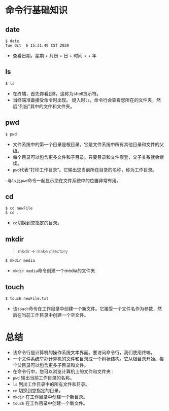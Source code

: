 # 命令行基础知识

## date

```shell
$ date
Tue Oct  6 15:31:49 CST 2020
```

- 查看日期，星期 + 月份 + 日 + 时间  + + 年

## ls

```shell
$ ls
```
- 在终端，首先你看到$。这称为shell提示符。
- 当终端准备接受命令时出现。
键入时<code>ls</code>，命令行会查看您所在的文件夹，然后“列出”其中的文件和文件夹。


## pwd

```shell
$ pwd
```

- 文件系统中的第一个目录是根目录。它是文件系统中所有其他目录和文件的父级。
- 每个目录可以包含更多文件和子目录。只要目录和文件嵌套，父子关系就会继续。
- <code>pwd</code>代表“打印工作目录”。它输出您当前所在目录的名称，称为工作目录。

-与<code>ls</code>此<code>pwd</code>命令一起显示您在文件系统中的位置非常有用。

## cd

```shell
$ cd newFile
$ cd ..
```

- <code>cd</code>切换到您指定的目录。


## mkdir

> mkdir -> make directory

```shell
$ mkdir media
```
- <code>mkdir media</code>命令创建一个media的文件夹

## touch
```shell
$ touch newFile.txt
```
- 该<code>touch</code>命令在工作目录中创建一个新文件。它接受一个文件名作为参数，然后在当前工作目录中创建一个空文件。

# 总结
- 该命令行是计算机的操作系统文本界面。要访问命令行，我们使用终端。
- 一个文件系统举办计算机的文件和目录成一个树状结构。它从根目录开始。每个父目录可以包含更多子目录和文件。
- 在命令行中，您可以浏览计算机上的文件和文件夹：
- <code>pwd</code> 输出当前工作目录的名称。
- <code>ls</code> 列出工作目录中的所有文件和目录。
- <code>cd</code> 切换到您指定的目录。
- <code>mkdir</code> 在工作目录中创建一个新目录。
- <code>touch</code> 在工作目录中创建一个新文件。
